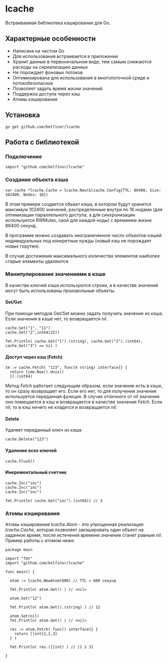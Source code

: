 # lcache

Встраиваемая библиотека кэширования для Go.

## Характерные особенности

* Написана на чистом Go
* Для использования встраивается в приложение
* Хранит данные в первоначальном виде, тем самым снижаются расходы на сериализацию данных
* Не порождает фоновых потоков
* Оптимизирована для использования в многопоточной среде и потокобезопасное
* Позволяет задать время жизни значений
* Поддержка доступа через кэш
* Атомы кэширования

## Установка

```
go get github.com/belfinor/lcache
```

## Работа с библиотекой

### Подключение

```
import "github.com/belfinor/lcache"
```

### Создание объекта кэша

```
var cache *lcache.Cache = lcache.New(&lcache.Config{TTL: 86400, Size: 102400, Nodes: 16})
```

В этом примере создается объект кэша, в котором будут хранится максимум 102400 значений, распределенные внутри по 16 нодами (для оптимизации параллельного доступа, а для синхронизации используется RWMutex, свой для каждой ноды) с временем жизни 86400 секунд.

В программе можно создавать неограниченное число объектов-кэшей индивидуальных под конкретные нужды (новый кэш не порождает новых горутин).

В случае достижения максимального количества элементов наиболее старые элементы удаляются.

### Манипулирование значениями в кэше

В качестве ключей кэша используются строки, а в качестве значений могут быть использованы произвольные объекты.

#### Set/Get

При помощи методов Get/Set можно задать получить значение из кэша. Если значения в кэше нет, то возвращается *nil*.

```
cache.Set("1", "11")
cache.Set("2",int64(22))

fmt.Println( cache.Get("1").(string), cache.Get("2").(int64), cache.Get("3") == nil )
```

#### Доступ через кэш (Fetch)

```
tm := cache.Fetch( "123", func(k string) interface{} {
  return time.Now().Unix()
  }).(int64)
```

Метод *Fetch* работает следующим образом, если значение есть в кэше, то он сразу возвращает его. Если его нет, то для получения
значения используется переданная функция. В случае отличного от *nil* значения оно помещается в кэш и возвращается в качестве значения *Fetch*. Если *nil*, то в кэш ничего не кладется и возвращается *nil*.

#### Delete

Удаляет переданный ключ из кэша

```
cache.Delete("123")
```

#### Удаление всех ключей

```
cache.Flush()
```

#### Инкрементальный счетчик

```
cache.Inc("inc")
cache.Inc("inc")
cache.Inc("inc")

fmt.Println( cache.Get("inc").(int64)) // 3
```

### Атомы кэширования

Атомы кэширования *lcache.Atom* - это упрощенная реализация *lcache.Cache*, которая позволяет закэшировать один объект на заданное время, после истечения времени значение станет равным *nil*. Пример работы с атомом ниже:

```
package main

import "fmt"
import "github.com/belfinor/lcache"

func main() {

  atom := lcache.NewAtom(600) // TTL = 600 секунд

  fmt.Println( atom.Get() ) // <nil>

  atom.Set("12")

  fmt.Println( atom.Get().(string) ) // 12

  atom.Set(nil)
  fmt.Println( atom.Get() ) // <nil>

  res := atom.Fetch( func() interface{} {
    return []int{1,2,3}
  } )

  fmt.Println( res.([]int) ) // [1 2 3]

}

```
